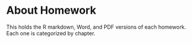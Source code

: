 # About Homework
This holds the R markdown, Word, and PDF versions of each homework. Each one is categorized by chapter.
